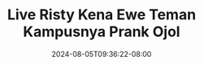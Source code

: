 --- 
title: "Live Risty Kena Ewe Teman Kampusnya  Prank Ojol"
description: "download   Live Risty Kena Ewe Teman Kampusnya  Prank Ojol premium   baru"
date: 2024-08-05T09:36:22-08:00
file_code: "z8nqqf5u47uk"
draft: false
cover: "q4avx34i83ccl9ez.jpg"
tags: ["Live", "Risty", "Kena", "Ewe", "Teman", "Kampusnya", "Prank", "Ojol", "bokep-indo", "bokep-viral", "bokep-ig"]
length: 2267
fld_id: "1483065"
foldername: "A prank"
categories: ["A prank"]
views: 0
---